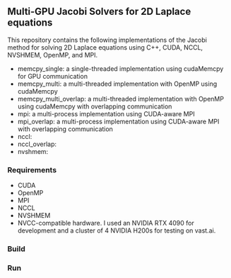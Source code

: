 ## Multi-GPU Jacobi Solvers for 2D Laplace equations

This repository contains the following implementations of the Jacobi method for solving 2D Laplace
equations using C++, CUDA, NCCL, NVSHMEM, OpenMP, and MPI.

- memcpy_single: a single-threaded implementation using cudaMemcpy for GPU communication
- memcpy_multi: a multi-threaded implementation with OpenMP using cudaMemcpy
- memcpy_multi_overlap: a multi-threaded implementation with OpenMP using cudaMemcpy with overlapping communication
- mpi: a multi-process implementation using CUDA-aware MPI
- mpi_overlap: a multi-process implementation using CUDA-aware MPI with overlapping communication
- nccl:
- nccl_overlap:
- nvshmem:

### Requirements

- CUDA
- OpenMP
- MPI
- NCCL
- NVSHMEM
- NVCC-compatible hardware. I used an NVIDIA RTX 4090 for development and a cluster of 4 NVIDIA
  H200s for testing on vast.ai.

### Build

### Run
